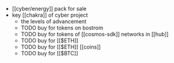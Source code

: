 - [[cyber/energy]] pack for sale
- key [[chakra]] of cyber project
	- the levels of advancement
	- TODO buy for tokens on bostrom
	- TODO buy for tokens of [[cosmos-sdk]] networks in [[hub]]
	- TODO buy for [[$ETH]]
	- TODO buy for [[$ETH]] [[coins]]
	- TODO buy for [[$BTC]]